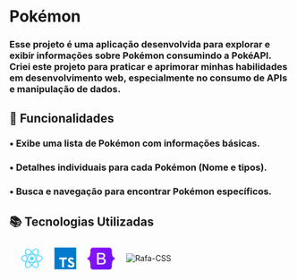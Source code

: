 # Pokémon

### Esse projeto é uma aplicação desenvolvida para explorar e exibir informações sobre Pokémon consumindo a PokéAPI. Criei este projeto para praticar e aprimorar minhas habilidades em desenvolvimento web, especialmente no consumo de APIs e manipulação de dados.

## 🚀 Funcionalidades

### • Exibe uma lista de Pokémon com informações básicas.
### • Detalhes individuais para cada Pokémon (Nome e tipos).
### • Busca e navegação para encontrar Pokémon específicos.

## 📚 Tecnologias Utilizadas

<div style="margin: 20px;">
  <img align="center" alt="React" height="40" width="40" src="https://github.com/devicons/devicon/blob/master/icons/react/react-original.svg"> &nbsp;&nbsp;&nbsp;
  <img align="center" alt="TS" height="40" width="40" src="https://github.com/devicons/devicon/blob/master/icons/typescript/typescript-original.svg"> &nbsp;&nbsp;&nbsp;
  <img align="center" alt="Next" height="50" width="50" src="https://github.com/devicons/devicon/blob/master/icons/bootstrap/bootstrap-original.svg"> &nbsp;&nbsp;&nbsp;
  <img align="center" alt="Rafa-CSS" height="50" width="50" src="https://cdn.jsdelivr.net/gh/devicons/devicon/icons/sass/sass-original.svg" />
 </div> 




